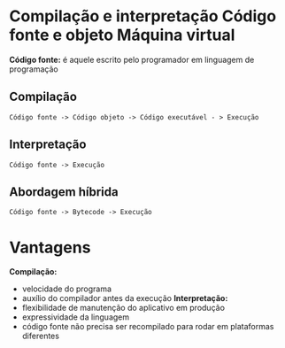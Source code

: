 # Compilação e interpretação Código fonte e objeto Máquina virtual
**Código fonte:** é aquele escrito pelo programador em linguagem de programação
## Compilação
`Código fonte -> Código objeto -> Código executável - > Execução`
## Interpretação
`Código fonte -> Execução`
## Abordagem híbrida
`Código fonte -> Bytecode -> Execução`
# Vantagens
**Compilação:**
* velocidade do programa
* auxílio do compilador antes da execução
**Interpretação:**
* flexibilidade de manutenção do aplicativo em produção
* expressividade da linguagem
* código fonte não precisa ser recompilado para rodar em
plataformas diferentes

